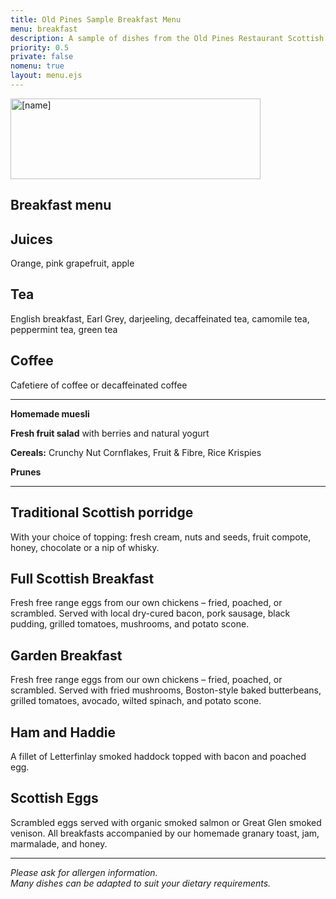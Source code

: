 ```yaml
---
title: Old Pines Sample Breakfast Menu
menu: breakfast
description: A sample of dishes from the Old Pines Restaurant Scottish breakfast menu.
priority: 0.5
private: false
nomenu: true
layout: menu.ejs
---
```


<article>

<a href="[root]restaurant/"><img src="[root]images/old-pines-logo.png" alt="[name]" width="400" height="129" /></a>

# Breakfast menu

## Juices

Orange, pink grapefruit, apple

## Tea

English breakfast, Earl Grey, darjeeling, decaffeinated tea, camomile tea, peppermint tea, green tea

## Coffee

Cafetiere of coffee or decaffeinated coffee

---

**Homemade muesli**

**Fresh fruit salad** with berries and natural yogurt

**Cereals:** Crunchy Nut Cornflakes, Fruit &amp; Fibre, Rice Krispies

**Prunes**

---

## Traditional Scottish porridge

With your choice of topping: fresh cream, nuts and seeds, fruit compote, honey, chocolate or a nip of whisky.

## Full Scottish Breakfast

Fresh free range eggs from our own chickens &ndash; fried, poached, or scrambled. Served with local dry-cured bacon, pork sausage, black pudding, grilled tomatoes, mushrooms, and potato scone.

## Garden Breakfast

Fresh free range eggs from our own chickens &ndash; fried, poached, or scrambled. Served with fried mushrooms, Boston-style baked butterbeans, grilled tomatoes, avocado, wilted spinach, and potato scone.

## Ham and Haddie

A fillet of Letterfinlay smoked haddock topped with bacon and poached egg.

## Scottish Eggs

Scrambled eggs served with organic smoked salmon or Great Glen smoked venison. All breakfasts accompanied by our homemade granary toast, jam, marmalade, and honey.

---

*Please ask for allergen information.*<br>
*Many dishes can be adapted to suit your dietary requirements.*

</article>
